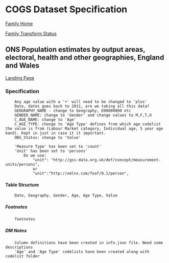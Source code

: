 # COGS Dataset Specification

[Family Home](https://gss-cogs.github.io/family-towns-and-high-streets/datasets/specmenu.html)

[Family Transform Status](https://gss-cogs.github.io/family-towns-and-high-streets/datasets/index.html)

## ONS Population estimates by output areas, electoral, health and other geographies, England and Wales 

[Landing Page](https://www.nomisweb.co.uk/query/construct/summary.asp?mode=construct&version=0&dataset=2010)


### Specification

		Any age value with a '+' will need to be changed to 'plus'
		Date, dates goes back to 2011, are we taking all this data?
		GEOGRAPHY_NAME - change to Geography, E00000000 etc
		GENDER_NAME: change to 'Gender' and change values to M,F,T,U
		C_AGE_NAME: change to 'Age'
		C_AGE_TYPE: change to 'Age Type' defines from which age codelist the value is from (Labour Market category, Individual age, 5 year age band). Kept in just in case it it important.
		OBS_Status: change to 'Value'

		'Measure Type' has been set to 'count'
		'Unit' has been set to 'persons'
			Do we use:
				"unit": "http://gss-data.org.uk/def/concept/measurement-units/persons",
				or
				"unit":"http://xmlns.com/foaf/0.1/person",

#### Table Structure

		Date, Geography, Gender, Age, Age Type, Value

##### Footnotes

		footnotes

##### DM Notes

		Column definitions have been created in info.json file. Need some descriptions
		'Age' and 'Age Type' codelists have been created along with codelist folder

